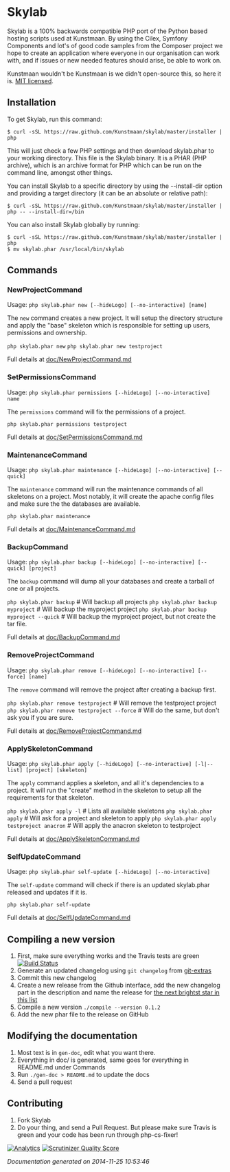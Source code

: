 # Skylab

Skylab is a 100% backwards compatible PHP port of the Python based hosting scripts used at Kunstmaan. By using the Cilex,
Symfony Components and lot's of good code samples from the Composer project we hope to create an application where
everyone in our organisation can work with, and if issues or new needed features should arise, be able to work on.

Kunstmaan wouldn't be Kunstmaan is we didn't open-source this, so here it is. [MIT licensed](./LICENSE).

## Installation

To get Skylab, run this command:

```
$ curl -sSL https://raw.github.com/Kunstmaan/skylab/master/installer | php
```

This will just check a few PHP settings and then download skylab.phar to your working directory. This file is the Skylab binary. It is a PHAR (PHP archive), which is an archive format for PHP which can be run on the command line, amongst other things.

You can install Skylab to a specific directory by using the --install-dir option and providing a target directory (it can be an absolute or relative path):

```
$ curl -sSL https://raw.github.com/Kunstmaan/skylab/master/installer | php -- --install-dir=/bin
```

You can also install Skylab globally by running:

```
$ curl -sSL https://raw.github.com/Kunstmaan/skylab/master/installer | php
$ mv skylab.phar /usr/local/bin/skylab
```

## Commands

### NewProjectCommand

Usage: ```php skylab.phar new [--hideLogo] [--no-interactive] [name]```

The ```new``` command creates a new project. It will setup the directory structure and apply the "base" skeleton
which is responsible for setting up users, permissions and ownership.

```php skylab.phar new```
```php skylab.phar new testproject```

Full details at [doc/NewProjectCommand.md](doc/NewProjectCommand.md)

### SetPermissionsCommand

Usage: ```php skylab.phar permissions [--hideLogo] [--no-interactive] name```

The ```permissions``` command will fix the permissions of a project.

```php skylab.phar permissions testproject```

Full details at [doc/SetPermissionsCommand.md](doc/SetPermissionsCommand.md)

### MaintenanceCommand

Usage: ```php skylab.phar maintenance [--hideLogo] [--no-interactive] [--quick]```

The ```maintenance``` command will run the maintenance commands of all skeletons on a project. Most notably, it
will create the apache config files and make sure the the databases are available.

```php skylab.phar maintenance```

Full details at [doc/MaintenanceCommand.md](doc/MaintenanceCommand.md)

### BackupCommand

Usage: ```php skylab.phar backup [--hideLogo] [--no-interactive] [--quick] [project]```

The ```backup``` command will dump all your databases and create a tarball of one or all projects.

```php skylab.phar backup```                         # Will backup all projects
```php skylab.phar backup myproject```               # Will backup the myproject project
```php skylab.phar backup myproject --quick```       # Will backup the myproject project, but not create the tar file.

Full details at [doc/BackupCommand.md](doc/BackupCommand.md)

### RemoveProjectCommand

Usage: ```php skylab.phar remove [--hideLogo] [--no-interactive] [--force] [name]```

The ```remove``` command will remove the project after creating a backup first.

```php skylab.phar remove testproject```                         # Will remove the testproject project
```php skylab.phar remove testproject --force```                 # Will do the same, but don't ask you if you are sure.

Full details at [doc/RemoveProjectCommand.md](doc/RemoveProjectCommand.md)

### ApplySkeletonCommand

Usage: ```php skylab.phar apply [--hideLogo] [--no-interactive] [-l|--list] [project] [skeleton]```

The ```apply``` command applies a skeleton, and all it's dependencies to a project. It will run the "create"
method in the skeleton to setup all the requirements for that skeleton.

```php skylab.phar apply -l```                      # Lists all available skeletons
```php skylab.phar apply```                         # Will ask for a project and skeleton to apply
```php skylab.phar apply testproject anacron```     # Will apply the anacron skeleton to testproject

Full details at [doc/ApplySkeletonCommand.md](doc/ApplySkeletonCommand.md)

### SelfUpdateCommand

Usage: ```php skylab.phar self-update [--hideLogo] [--no-interactive]```

The ```self-update``` command will check if there is an updated skylab.phar released and updates if it is.

```php skylab.phar self-update```

Full details at [doc/SelfUpdateCommand.md](doc/SelfUpdateCommand.md)


## Compiling a new version

1. First, make sure everything works and the Travis tests are green [![Build Status](https://travis-ci.org/Kunstmaan/skylab.png?branch=master)](https://travis-ci.org/Kunstmaan/skylab)
1. Generate an updated changelog using ```git changelog``` from [git-extras](https://github.com/visionmedia/git-extras)
1. Commit this new changelog
1. Create a new release from the Github interface, add the new changelog part in the description and name the release for [the next brightst star in this list](http://en.wikipedia.org/wiki/List_of_brightest_stars)
1. Compile a new version ```./compile --version 0.1.2```
1. Add the new phar file to the release on GitHub

## Modifying the documentation

1. Most text is in ```gen-doc```, edit what you want there.
1. Everything in doc/ is generated, same goes for everything in README.md under Commands
1. Run ```./gen-doc > README.md``` to update the docs
1. Send a pull request

## Contributing

1. Fork Skylab
1. Do your thing, and send a Pull Request. But please make sure Travis is green and your code has been run through php-cs-fixer!


[![Analytics](https://ga-beacon.appspot.com/UA-3160735-7/Kunstmaan/skylab)](https://github.com/igrigorik/ga-beacon)
[![Scrutinizer Quality Score](https://scrutinizer-ci.com/g/Kunstmaan/skylab/badges/quality-score.png?s=3d1f00bf9c2adbba818f274086db3ed4b2bcc4e2)](https://scrutinizer-ci.com/g/Kunstmaan/skylab/)


*Documentation generated on 2014-11-25 10:53:46*
